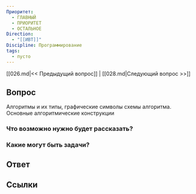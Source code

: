 ```yaml
---
Приоритет:
  - ГЛАВНЫЙ
  - ПРИОРИТЕТ
  - ОСТАЛЬНОЕ
Direction:
  - "[[ИВТ]]" 
Discipline: Программирование 
tags:
  - пусто
---
```

[[026.md|<< Предыдущий вопрос]] | [[028.md|Следующий вопрос >>]]
## Вопрос

Алгоритмы и их типы, графические символы схемы алгоритма. Основные алгоритмические конструкции

### Что возможно нужно будет рассказать?

### Какие могут быть задачи?

## Ответ

## Ссылки
